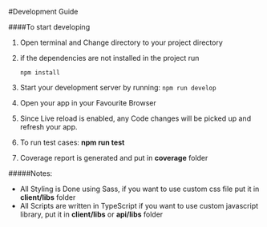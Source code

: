 
#Development Guide

####To start developing

1. Open terminal and Change directory to your project directory

2. if the dependencies are not installed in the project run

    ```
    npm install 
    ```
3. Start your development server by running:
       ```
       npm run develop
       ``` 
4. Open your app in your Favourite Browser

5. Since Live reload is enabled, any Code changes will be picked up and refresh your app.

6. To run test cases: <b>npm run test</b>

7. Coverage report is generated and put in <b>coverage</b> folder


#####Notes:
- All Styling is Done using Sass, if you want to use custom css file put it in <b>client/libs</b> folder 
- All Scripts are written in TypeScript if you want to use custom javascript library, put it in <b>client/libs</b> or <b>api/libs</b> folder     
